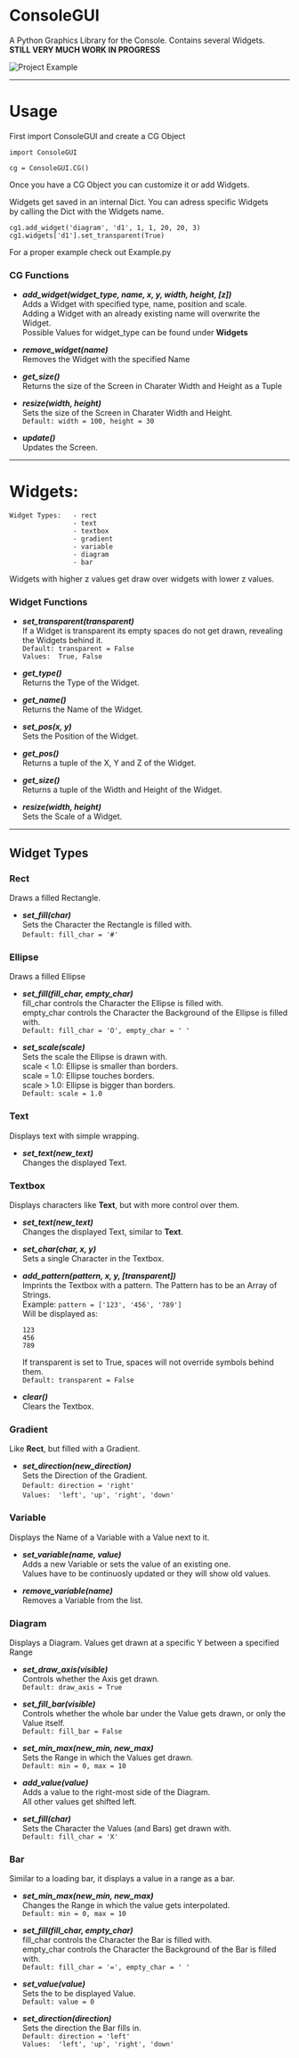 # ConsoleGUI  
A Python Graphics Library for the Console. Contains several Widgets.  
**STILL VERY MUCH WORK IN PROGRESS**  


![Project Example](https://raw.githubusercontent.com/DavidBlavid/ConsoleGUI/main/ConsoleGUI.png)

---
# Usage
First import ConsoleGUI and create a CG Object
```
import ConsoleGUI

cg = ConsoleGUI.CG()
```

Once you have a CG Object you can customize it or add Widgets.

Widgets get saved in an internal Dict. You can adress specific Widgets  
by calling the Dict with the Widgets name.
```
cg1.add_widget('diagram', 'd1', 1, 1, 20, 20, 3)
cg1.widgets['d1'].set_transparent(True)
```

For a proper example check out Example.py  


### CG Functions
- **_add_widget(widget_type, name, x, y, width, height, [z])_**  
    Adds a Widget with specified type, name, position and scale.  
    Adding a Widget with an already existing name will overwrite the Widget.  
    Possible Values for widget_type can be found under **Widgets**


- **_remove_widget(name)_**  
    Removes the Widget with the specified Name


- **_get_size()_**  
    Returns the size of the Screen in Charater Width and Height as a Tuple


- **_resize(width, height)_**  
    Sets the size of the Screen in Charater Width and Height.  
    ```Default: width = 100, height = 30```  
    


- **_update()_**  
    Updates the Screen.


---
# Widgets:  
```
Widget Types:   - rect
                - text
                - textbox
                - gradient
                - variable
                - diagram
                - bar
```

Widgets with higher z values get draw over widgets with lower z values.

### Widget Functions
- **_set_transparent(transparent)_**  
    If a Widget is transparent its empty spaces do not get drawn,
    revealing the Widgets behind it.  
    ```Default: transparent = False```  
    ```Values:  True, False```
  

- **_get_type()_**  
    Returns the Type of the Widget.
  

- **_get_name()_**  
    Returns the Name of the Widget.


- **_set_pos(x, y)_**   
    Sets the Position of the Widget.
  
  
- **_get_pos()_**  
    Returns a tuple of the X, Y and Z of the Widget.
  

- **_get_size()_**  
    Returns a tuple of the Width and Height of the Widget.


- **_resize(width, height)_**   
    Sets the Scale of a Widget.

---

## Widget Types
### Rect 
Draws a filled Rectangle.  

- **_set_fill(char)_**   
    Sets the Character the Rectangle is filled with.  
    ```Default: fill_char = '#'```

### Ellipse
Draws a filled Ellipse  

- **_set_fill(fill_char, empty_char)_**   
    fill_char controls the Character the Ellipse is filled with.  
    empty_char controls the Character the Background of the Ellipse is filled with.  
    ```Default: fill_char = 'O', empty_char = ' '```
  
  
- **_set_scale(scale)_**   
    Sets the scale the Ellipse is drawn with.  
    scale < 1.0: Ellipse is smaller than borders.  
    scale = 1.0: Ellipse touches borders.  
    scale > 1.0: Ellipse is bigger than borders.  
    ```Default: scale = 1.0```  

### Text
Displays text with simple wrapping.

- **_set_text(new_text)_**  
  Changes the displayed Text.

### Textbox
Displays characters like **Text**, but with more control over them.

- **_set_text(new_text)_**  
  Changes the displayed Text, similar to **Text**.


- **_set_char(char, x, y)_**  
    Sets a single Character in the Textbox. 
  
  
- **_add_pattern(pattern, x, y, [transparent])_**  
    Imprints the Textbox with a pattern. The Pattern has to be an Array of Strings.  
    Example: ```pattern = ['123', '456', '789']```  
    Will be displayed as:
  ```
  123
  456
  789
    ```
  If transparent is set to True, spaces will not override symbols behind them.  
    ```Default: transparent = False```  
  

- **_clear()_**  
    Clears the Textbox.



### Gradient  
Like **Rect**, but filled with a Gradient.  

- **_set_direction(new_direction)_**  
    Sets the Direction of the Gradient.  
    ```Default: direction = 'right'```  
    ```Values:  'left', 'up', 'right', 'down'```
    
### Variable   
Displays the Name of a Variable with a Value next to it.  

- **_set_variable(name, value)_**  
    Adds a new Variable or sets the value of an existing one.  
    Values have to be continuosly updated or they will show old values.  
  
  
- **_remove_variable(name)_**  
    Removes a Variable from the list.
  
### Diagram
Displays a Diagram. Values get drawn at a specific Y between a specified Range

- **_set_draw_axis(visible)_**  
    Controls whether the Axis get drawn.  
    ```Default: draw_axis = True```  
  
  
- **_set_fill_bar(visible)_**  
    Controls whether the whole bar under the Value gets drawn, or only
    the Value itself.  
    ```Default: fill_bar = False```  
  
  
- **_set_min_max(new_min, new_max)_**  
    Sets the Range in which the Values get drawn.  
    ```Default: min = 0, max = 10```  
  

- **_add_value(value)_**  
    Adds a value to the right-most side of the Diagram.  
    All other values get shifted left.
  

- **_set_fill(char)_**  
    Sets the Character the Values (and Bars) get drawn with.  
    ```Default: fill_char = 'X'```  
  

### Bar
Similar to a loading bar, it displays a value in a range as a bar.  

- **_set_min_max(new_min, new_max)_**  
    Changes the Range in which the value gets interpolated.  
    ```Default: min = 0, max = 10```  
  

- **_set_fill(fill_char, empty_char)_**  
    fill_char controls the Character the Bar is filled with.  
    empty_char controls the Character the Background of the Bar is filled with.  
    ```Default: fill_char = '=', empty_char = ' '```
  

- **_set_value(value)_**  
    Sets the to be displayed Value.  
    ```Default: value = 0```  
  
  
- **_set_direction(direction)_**  
    Sets the direction the Bar fills in.  
    ```Default: direction = 'left'```  
    ```Values:  'left', 'up', 'right', 'down'```
  
